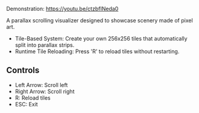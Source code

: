 Demonstration: https://youtu.be/ctzbfINeda0

A parallax scrolling visualizer designed to showcase scenery made of pixel art.

- Tile-Based System: Create your own 256x256 tiles that automatically split into parallax strips.
- Runtime Tile Reloading: Press 'R' to reload tiles without restarting.

## Controls

- Left Arrow: Scroll left
- Right Arrow: Scroll right
- R: Reload tiles
- ESC: Exit
